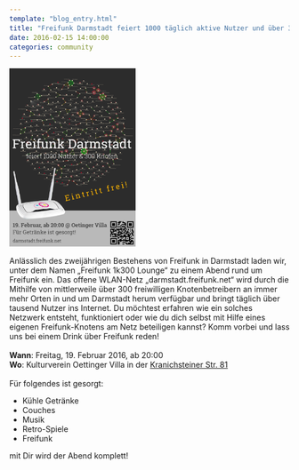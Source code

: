 ```yaml
---
template: "blog_entry.html"
title: "Freifunk Darmstadt feiert 1000 täglich aktive Nutzer und über 300 Freifunk-Knoten"
date: 2016-02-15 14:00:00
categories: community
---
```


[<img src="/images/posts/2015-02-15-poster.jpg" alt="Werbeplakat für die Veranstaltung. Eintritt frei!" class="image right" style="width: 45%">](/images/posts/2015-02-15-poster.jpg)

Anlässlich des zweijährigen Bestehens von Freifunk in Darmstadt laden wir, unter dem Namen &bdquo;Freifunk 1k300 Lounge&ldquo; zu einem Abend rund um Freifunk ein. Das offene WLAN-Netz &bdquo;darmstadt.freifunk.net&ldquo; wird durch die Mithilfe von mittlerweile über 300 freiwilligen Knotenbetreibern an immer mehr Orten in und um Darmstadt herum verfügbar und bringt täglich über tausend Nutzer ins Internet. Du möchtest erfahren wie ein solches Netzwerk entsteht, funktioniert oder wie du dich selbst mit Hilfe eines eigenen Freifunk-Knotens am Netz beteiligen kannst? Komm vorbei und lass uns bei einem Drink über Freifunk reden!
<br/>
<br/>
**Wann**: Freitag, 19. Februar 2016, ab 20:00<br/>
**Wo**:   Kulturverein Oettinger Villa in der [Kranichsteiner Str. 81](http://www.openstreetmap.org/way/39045336#map=16/49.8832/8.6672)
<br/>
<br/>
Für folgendes ist gesorgt:

- Kühle Getränke
- Couches
- Musik
- Retro-Spiele
- Freifunk

mit Dir wird der Abend komplett!
